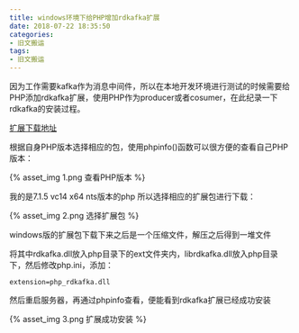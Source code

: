 ```yaml
---
title: windows环境下给PHP增加rdkafka扩展
date: 2018-07-22 18:35:50
categories:
- 旧文搬运
tags:
- 旧文搬运
---
```


因为工作需要kafka作为消息中间件，所以在本地开发环境进行测试的时候需要给PHP添加rdkafka扩展，使用PHP作为producer或者cosumer，在此纪录一下rdkafka的安装过程。

[扩展下载地址](http://pecl.php.net/package/rdkafka)

根据自身PHP版本选择相应的包，使用phpinfo()函数可以很方便的查看自己PHP版本：

{% asset_img 1.png  查看PHP版本 %}

我的是7.1.5 vc14 x64 nts版本的php 所以选择相应的扩展包进行下载：

{% asset_img 2.png 选择扩展包 %}

windows版的扩展包下载下来之后是一个压缩文件，解压之后得到一堆文件

将其中rdkafka.dll放入php目录下的ext文件夹内，librdkafka.dll放入php目录下，然后修改php.ini，添加：

```
extension=php_rdkafka.dll
```

然后重启服务器，再通过phpinfo查看，便能看到rdkafka扩展已经成功安装

{% asset_img 3.png  扩展成功安装 %}